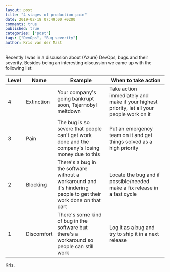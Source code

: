 ```yaml
---
layout: post
title: "4 stages of production pain"
date: 2019-02-18 07:49:00 +0200
comments: true
published: true
categories: ["post"]
tags: ["DevOps", "Bug severity"]
author: Kris van der Mast
---
```

Recently I was in a discussion about (Azure) DevOps, bugs and their severity. Besides being an interesting discussion we came up with the following list:  

| Level | Name | Example | When to take action |
|---|------------|-|-|
| 4 | Extinction | Your company's going bankrupt soon, Tsjernobyl meltdown | Take action immediately and make it your highest priority, let all your people work on it |
| 3 | Pain       | The bug is so severe that people can't get work done and the company's losing money due to this | Put an emergency team on it and get things solved as a high priority |
| 2 | Blocking   | There's a bug in the software without a workaround and it's hindering people to get their work done on that part | Locate the bug and if possible/needed make a fix release in a fast cycle |
| 1 | Discomfort | There's some kind of bug in the software but there's a workaround so people can still work | Log it as a bug and try to ship it in a next release |

Kris.
